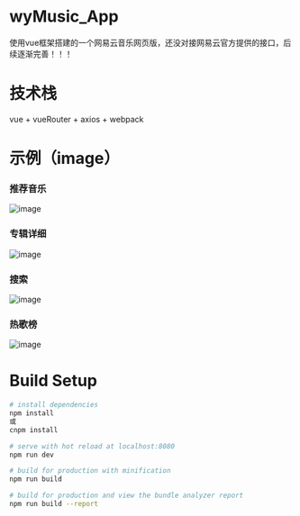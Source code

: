 # wyMusic_App

使用vue框架搭建的一个网易云音乐网页版，还没对接网易云官方提供的接口，后续逐渐完善！！！

# 技术栈

vue + vueRouter + axios + webpack

# 示例（image）

### 推荐音乐

![image](https://github.com/SupermanWenZai/wyMusic_App/blob/master/static/images/推荐音乐.png)

### 专辑详细

![image](https://github.com/SupermanWenZai/wyMusic_App/blob/master/static/images/专辑详细.png)

### 搜索

![image](https://github.com/SupermanWenZai/wyMusic_App/blob/master/static/images/搜索.png)

### 热歌榜

![image](https://github.com/SupermanWenZai/wyMusic_App/blob/master/static/images/热歌榜.png)

# Build Setup

``` bash
# install dependencies
npm install
或
cnpm install

# serve with hot reload at localhost:8080
npm run dev

# build for production with minification
npm run build

# build for production and view the bundle analyzer report
npm run build --report
```
